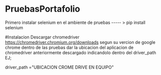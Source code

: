 # PruebasPortafolio
Primero instalar selenium en el ambiente de pruebas  ----- > pip install selenium

#Instalacion
Descargar chromedriver https://chromedriver.chromium.org/downloads segun su vercion de google chrome
dentro de las pruebas dar la ubicacion del aplicacion de chromedriver anteriormente descargado 
indicandolo dentro del driver_path
EJ;

driver_path ="UBICACION CROME DRIVE EN EQUIPO"
